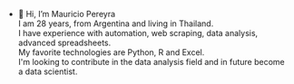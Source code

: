 - 👋 Hi, I’m Mauricio Pereyra  
I am 28 years, from Argentina and living in Thailand.  
I have experience with automation, web scraping, data analysis, advanced spreadsheets.  
My favorite technologies are Python, R and Excel.  
I'm looking to contribute in the data analysis field and in future become a data scientist.

<!---
mauriciopereyra/mauriciopereyra is a ✨ special ✨ repository because its `README.md` (this file) appears on your GitHub profile.
You can click the Preview link to take a look at your changes.
--->
